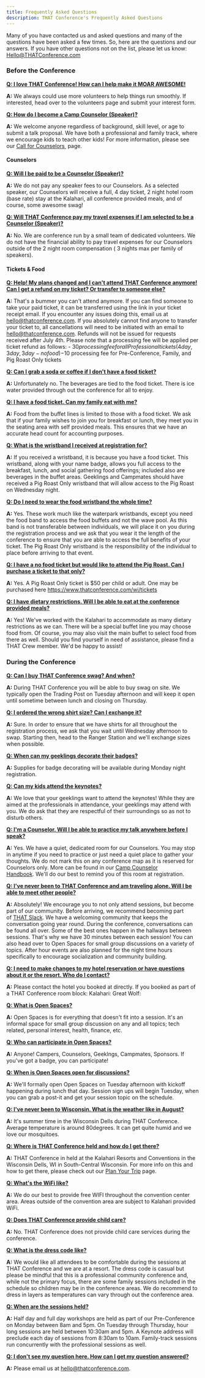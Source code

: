 ```yaml
---
title: Frequently Asked Questions
description: THAT Conference's Frequently Asked Questions
---
```


Many of you have contacted us and asked questions and many of the questions have been asked a few times. So, here are the questions and our answers. If you have other questions not on the list, please let us know: [Hello@THATConference.com](mailto:Hello@THATConference.com)


### Before the Conference

<a href="#q1" name="q1"><a href="#q1" name="q1">**Q: I love THAT Conference! How can I help make it MOAR AWESOME!**</a>

**A:** We always could use more volunteers to help things run smoothly. If interested, head over to the volunteers page and submit your interest form.


<a href="#q1" name="q1">**Q: How do I become a Camp Counselor (Speaker)?**</a>

**A:** We welcome anyone regardless of background, skill level, or age to submit a talk proposal. We have both a professional and family track, where we encourage kids to teach other kids! For more information, please see our [Call for Counselors ](https://www.thatconference.com/wi/call-for-counselors "Call for Counselors") page.


#### Counselors

<a href="#q1" name="q1">**Q: Will I be paid to be a Counselor (Speaker)?**</a>

**A:** We do not pay any speaker fees to our Counselors. As a selected speaker, our Counselors will receive a full, 4 day ticket, 2 night hotel room (base rate) stay at the Kalahari, all conference provided meals, and of course, some awesome swag!


<a href="#q1" name="q1">**Q: Will THAT Conference pay my travel expenses if I am selected to be a Counselor (Speaker)?**</a>

**A:** No. We are conference run by a small team of dedicated volunteers. We do not have the financial ability to pay travel expenses for our Counselors outside of the 2 night room compensation ( 3 nights max per family of speakers).


#### Tickets & Food


<a href="#q1" name="q1">**Q: Help! My plans changed and I can't attend THAT Conference anymore! Can I get a refund on my ticket? Or transfer to someone else?**</a>

**A:** That's a bummer you can't attend anymore. If you can find someone to take your paid ticket, it can be transferred using the link in your ticket receipt email.
If you encounter any issues doing this, email us at hello@thatconference.com.
If you absolutely cannot find anyone to transfer your ticket to, all cancellations will need to be initiated with an email to hello@thatconference.com. Refunds will not be issued for requests received after July 4th. Please note that a processing fee will be applied per ticket refund as follows: - $30 processing fee for all Professional tickets ( 4 day, 3 day, 3 day- no food) - $10 processing fee for Pre-Conference, Family, and Pig Roast Only tickets


<a href="#q1" name="q1">**Q: Can I grab a soda or coffee if I don't have a food ticket?**</a>

**A:** Unfortunately no. The beverages are tied to the food ticket. There is ice water provided through out the conference for all to enjoy.


<a href="#q1" name="q1">**Q: I have a food ticket. Can my family eat with me?**</a>

**A:** Food from the buffet lines is limited to those with a food ticket. We ask that if your family wishes to join you for breakfast or lunch, they meet you in the seating area with self provided meals. This ensures that we have an accurate head count for accounting purposes.


<a href="#q1" name="q1">**Q: What is the wristband I received at registration for?**</a>

**A:** If you received a wristband, it is because you have a food ticket. This wristband, along with your name badge, allows you full access to the breakfast, lunch, and social gathering food offerings; included also are beverages in the buffet areas. Geeklings and Campmates should have received a Pig Roast Only wristband that will allow access to the Pig Roast on Wednesday night.


<a href="#q1" name="q1">**Q: Do I need to wear the food wristband the whole time?**</a>

**A:** Yes. These work much like the waterpark wristbands, except you need the food band to access the food buffets and not the wave pool. As this band is not transferable between individuals, we will place it on you during the registration process and we ask that you wear it the length of the conference to ensure that you are able to access the full benefits of your ticket. The Pig Roast Only wristband is the responsibility of the individual to place before arriving to that event.


<a href="#q1" name="q1">**Q: I have a no food ticket but would like to attend the Pig Roast. Can I purchase a ticket to that only?**</a>

**A:** Yes. A Pig Roast Only ticket is $50 per child or adult. One may be purchased here https://www.thatconference.com/wi/tickets


<a href="#q1" name="q1">**Q: I have dietary restrictions. Will I be able to eat at the conference provided meals?**</a>

**A:** Yes! We've worked with the Kalahari to accommodate as many dietary restrictions as we can. There will be a special buffet line you may choose food from. Of course, you may also visit the main buffet to select food from there as well. Should you find yourself in need of assistance, please find a THAT Crew member. We'd be happy to assist!


### During the Conference


<a href="#q1" name="q1">**Q: Can I buy THAT Conference swag? And when?**</a>

**A:** During THAT Conference you will be able to buy swag on site. We typically open the Trading Post on Tuesday afternoon and will keep it open until sometime between lunch and closing on Thursday.


<a href="#q1" name="q1">**Q: I ordered the wrong shirt size? Can I exchange it?**</a>

**A:** Sure. In order to ensure that we have shirts for all throughout the registration process, we ask that you wait until Wednesday afternoon to swap. Starting then, head to the Ranger Station and we'll exchange sizes when possible.


<a href="#q1" name="q1">**Q: When can my geeklings decorate their badges?**</a>

**A:** Supplies for badge decorating will be available during Monday night registration.


<a href="#q1" name="q1">**Q: Can my kids attend the keynotes?**</a>

**A:** We love that your geeklings want to attend the keynotes! While they are aimed at the professionals in attendance, your geeklings may attend with you. We do ask that they are respectful of their surroundings so as not to disturb others.


<a href="#q1" name="q1">**Q: I'm a Counselor. Will I be able to practice my talk anywhere before I speak?**</a>

**A:** Yes. We have a quiet, dedicated room for our Counselors. You may stop in anytime if you need to practice or just need a quiet place to gather your thoughts. We do not mark this on any conference map as it is reserved for Counselors only. More can be found in our [Camp Counselor Handbook](https://www.thatconference.com/wi/counselor-handbook "Camp Counselor Handbook"). We'll do our best to remind you of this room at registration.


<a href="#q1" name="q1">**Q: I've never been to THAT Conference and am traveling alone. Will I be able to meet other people?**</a>

**A:** Absolutely! We encourage you to not only attend sessions, but become part of our community. Before arriving, we recommend becoming part of [THAT Slack](https://thatslack.thatconference.com/ "THAT Slack"). We have a welcoming community that keeps the conversation going year round. During the conference, conversations can be found all over. Some of the best ones happen in the hallways between sessions. That's why we have 30 minutes between each session! You can also head over to Open Spaces for small group discussions on a variety of topics. After hour events are also planned for the night time hours specifically to encourage socialization and community building.


<a href="#q1" name="q1">**Q: I need to make changes to my hotel reservation or have questions about it or the resort. Who do I contact?**</a>

**A:** Please contact the hotel you booked at directly. If you booked as part of a THAT Conference room block:
Kalahari:
Great Wolf:


<a href="#q1" name="q1">**Q: What is Open Spaces?**</a>

**A:** Open Spaces is for everything that doesn't fit into a session. It's an informal space for small group discussion on any and all topics; tech related, personal interest, health, finance, etc.


<a href="#q1" name="q1">**Q: Who can participate in Open Spaces?**</a>

**A:** Anyone! Campers, Counselors, Geeklngs, Campmates, Sponsors. If you've got a badge, you can participate!


<a href="#q1" name="q1">**Q: When is Open Spaces open for discussions?**</a>

**A:** We'll formally open Open Spaces on Tuesday afternoon with kickoff happening during lunch that day. Session sign ups will begin Tuesday, when you can grab a post-it and get your session topic on the schedule.


<a href="#q1" name="q1">**Q: I've never been to Wisconsin. What is the weather like in August?**</a>

**A:** It's summer time in the Wisconsin Dells during THAT Conference. Average temperature is around 80degrees. It can get quite humid and we love our mosquitoes.


<a href="#q1" name="q1">**Q: Where is THAT Conference held and how do I get there?**</a>

**A:** THAT Conference in held at the Kalahari Resorts and Conventions in the Wisconsin Dells, WI in South-Central Wisconsin. For more info on this and how to get there, please check out our [Plan Your Trip](https://www.thatconference.com/wi/plan-your-trip "Plan Your Trip") page.


<a href="#q1" name="q1">**Q: What's the WiFi like?**</a>

**A:** We do our best to provide free WIFI throughout the convention center area. Areas outside of the convention area are subject to Kalahari provided WiFi.


<a href="#q1" name="q1">**Q: Does THAT Conference provide child care?**</a>

**A:** No. THAT Conference does not provide child care services during the conference.


<a href="#q1" name="q1">**Q: What is the dress code like?**</a>

**A:** We would like all attendees to be comfortable during the sessions at THAT Conference and we are at a resort. The dress code is casual but please be mindful that this is a professional community conference and, while not the primary focus, there are some family sessions included in the schedule so children may be in the conference areas. We do recommend to dress in layers as temperatures can vary through out the conference area.


<a href="#q1" name="q1">**Q: When are the sessions held?**</a>

**A:** Half day and full day workshops are held as part of our Pre-Conference on Monday between 8am and 5pm. On Tuesday through Thursday, hour long sessions are held between 10:30am and 5pm. A Keynote address will preclude each day of sessions from 8:30am to 10am. Family-track sessions run concurrently with the professional sessions as well.


<a href="#q1" name="q1">**Q: I don't see my question here. How can I get my question answered?**</a>

**A:** Please email us at hello@thatconference.com.
